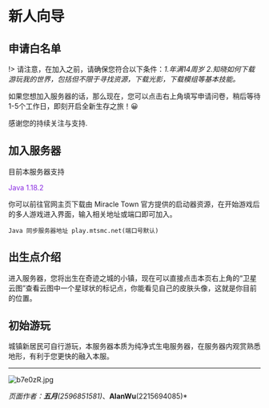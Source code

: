 # **新人向导**
## 申请白名单
!> 请注意，在加入之前，请确保您符合以下条件：*1.年满14周岁 2.知晓如何下载游玩我的世界，包括但不限于寻找资源，下载光影，下载模组等基本技能。*

如果您想加入服务器的话，那么现在，您可以点击右上角填写申请问卷，稍后等待1-5个工作日，即刻开启全新生存之旅！😀

感谢您的持续关注与支持.
## 加入服务器
目前本服务器支持 <p style="color:#8A2BE2">Java 1.18.2

你可以前往官网主页下载由 Miracle Town 官方提供的启动器资源，在开始游戏后的多人游戏进入界面，输入相关地址或端口即可加入。

    Java 同步服务器地址 play.mtsmc.net(端口号默认)

## 出生点介绍
进入服务器，您将出生在奇迹之城的小镇，现在可以直接点击本页右上角的“卫星云图”查看云图中一个星球状的标记点，你能看见自己的皮肤头像，这就是你目前的位置。
    
## 初始游玩
城镇新居民可自行游玩，本服务器本质为纯净式生电服务器，在服务器内观赏熟悉地形，有利于您更快的融入本服。
***
![b7e0zR.jpg](https://s1.ax1x.com/2022/03/12/b7e0zR.jpg ':size=90%')

*页面作者：**五月**(2596851581)*、**AlanWu**(2215694085)*
